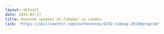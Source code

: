 ```yaml
---
layout: default
date: 2015-03-27
title: Keynote speaker at CukeUp! in London
link: "https://skillsmatter.com/conferences/6332-cukeup-2015#program"
---
```

